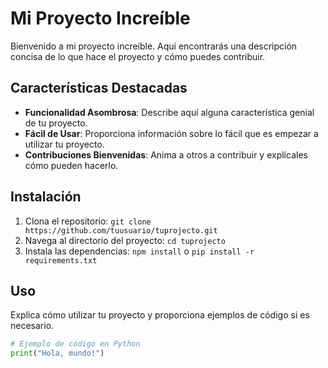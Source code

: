 # Mi Proyecto Increíble

Bienvenido a mi proyecto increíble. Aquí encontrarás una descripción concisa de lo que hace el proyecto y cómo puedes contribuir.

## Características Destacadas

- **Funcionalidad Asombrosa**: Describe aquí alguna característica genial de tu proyecto.
- **Fácil de Usar**: Proporciona información sobre lo fácil que es empezar a utilizar tu proyecto.
- **Contribuciones Bienvenidas**: Anima a otros a contribuir y explícales cómo pueden hacerlo.

## Instalación

1. Clona el repositorio: `git clone https://github.com/tuusuario/tuprojecto.git`
2. Navega al directorio del proyecto: `cd tuprojecto`
3. Instala las dependencias: `npm install` o `pip install -r requirements.txt`

## Uso

Explica cómo utilizar tu proyecto y proporciona ejemplos de código si es necesario.

```python
# Ejemplo de código en Python
print("Hola, mundo!")
